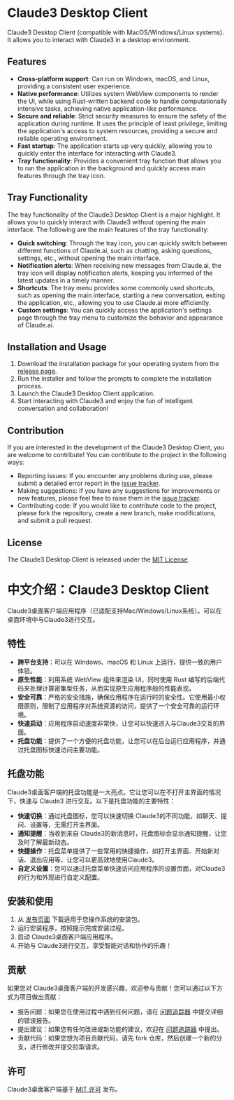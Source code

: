 # Claude3 Desktop Client

Claude3 Desktop Client (compatible with MacOS/Windows/Linux systems). It allows you to interact with Claude3 in a desktop environment.

## Features

- **Cross-platform support**: Can run on Windows, macOS, and Linux, providing a consistent user experience.
- **Native performance**: Utilizes system WebView components to render the UI, while using Rust-written backend code to handle computationally intensive tasks, achieving native application-like performance.
- **Secure and reliable**: Strict security measures to ensure the safety of the application during runtime. It uses the principle of least privilege, limiting the application's access to system resources, providing a secure and reliable operating environment.
- **Fast startup**: The application starts up very quickly, allowing you to quickly enter the interface for interacting with Claude3.
- **Tray functionality**: Provides a convenient tray function that allows you to run the application in the background and quickly access main features through the tray icon.

## Tray Functionality

The tray functionality of the Claude3 Desktop Client is a major highlight. It allows you to quickly interact with Claude3 without opening the main interface. The following are the main features of the tray functionality:

- **Quick switching**: Through the tray icon, you can quickly switch between different functions of Claude.ai, such as chatting, asking questions, settings, etc., without opening the main interface.
- **Notification alerts**: When receiving new messages from Claude.ai, the tray icon will display notification alerts, keeping you informed of the latest updates in a timely manner.
- **Shortcuts**: The tray menu provides some commonly used shortcuts, such as opening the main interface, starting a new conversation, exiting the application, etc., allowing you to use Claude.ai more efficiently.
- **Custom settings**: You can quickly access the application's settings page through the tray menu to customize the behavior and appearance of Claude.ai.

## Installation and Usage

1. Download the installation package for your operating system from the [release page](https://github.com/pliu22/claude-desktop/releases).
2. Run the installer and follow the prompts to complete the installation process.
3. Launch the Claude3 Desktop Client application.
4. Start interacting with Claude3 and enjoy the fun of intelligent conversation and collaboration!

## Contribution

If you are interested in the development of the Claude3 Desktop Client, you are welcome to contribute! You can contribute to the project in the following ways:

- Reporting issues: If you encounter any problems during use, please submit a detailed error report in the [issue tracker](https://github.com/pliu22/claude-desktop/issues).
- Making suggestions: If you have any suggestions for improvements or new features, please feel free to raise them in the [issue tracker](https://github.com/pliu22/claude-desktop/issues).
- Contributing code: If you would like to contribute code to the project, please fork the repository, create a new branch, make modifications, and submit a pull request.

## License

The Claude3 Desktop Client is released under the [MIT License](LICENSE).



# 中文介绍：Claude3 Desktop Client

Claude3桌面客户端应用程序（已适配支持Mac/Windows/Linux系统）。可以在桌面环境中与Claude3进行交互。

## 特性

- **跨平台支持**：可以在 Windows、macOS 和 Linux 上运行，提供一致的用户体验。
- **原生性能**：利用系统 WebView 组件来渲染 UI，同时使用 Rust 编写的后端代码来处理计算密集型任务，从而实现原生应用程序般的性能表现。
- **安全可靠**：严格的安全措施，确保应用程序在运行时的安全性。它使用最小权限原则，限制了应用程序对系统资源的访问，提供了一个安全可靠的运行环境。
- **快速启动**：应用程序启动速度非常快，让您可以快速进入与Claude3交互的界面。
- **托盘功能**：提供了一个方便的托盘功能，让您可以在后台运行应用程序，并通过托盘图标快速访问主要功能。

## 托盘功能

Claude3桌面客户端的托盘功能是一大亮点。它让您可以在不打开主界面的情况下，快速与 Claude3 进行交互。以下是托盘功能的主要特性：

- **快速切换**：通过托盘图标，您可以快速切换 Claude3的不同功能，如聊天、提问、设置等，无需打开主界面。
- **通知提醒**：当收到来自 Claude3的新消息时，托盘图标会显示通知提醒，让您及时了解最新动态。
- **快捷操作**：托盘菜单提供了一些常用的快捷操作，如打开主界面、开始新对话、退出应用等，让您可以更高效地使用Claude3。
- **自定义设置**：您可以通过托盘菜单快速访问应用程序的设置页面，对Claude3的行为和外观进行自定义配置。

## 安装和使用

1. 从 [发布页面](https://github.com/pliu22/claude-desktop/releases) 下载适用于您操作系统的安装包。
2. 运行安装程序，按照提示完成安装过程。
3. 启动 Claude3桌面客户端应用程序。
4. 开始与 Claude3进行交互，享受智能对话和协作的乐趣！

## 贡献

如果您对 Claude3桌面客户端的开发感兴趣，欢迎参与贡献！您可以通过以下方式为项目做出贡献：

- 报告问题：如果您在使用过程中遇到任何问题，请在 [问题追踪器](https://github.com/pliu22/claude-desktop/issues) 中提交详细的错误报告。
- 提出建议：如果您有任何改进或新功能的建议，欢迎在 [问题追踪器](https://github.com/pliu22/claude-desktop/issues) 中提出。
- 贡献代码：如果您想为项目贡献代码，请先 fork 仓库，然后创建一个新的分支，进行修改并提交拉取请求。

## 许可

Claude3桌面客户端基于 [MIT 许可](LICENSE) 发布。